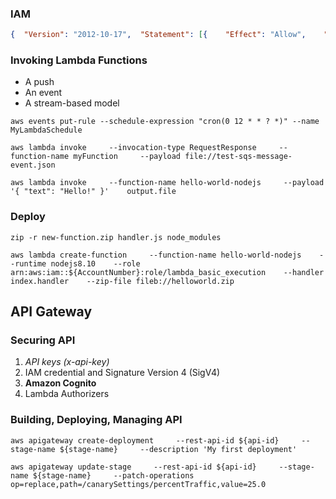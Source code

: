 ### IAM
```json
{  "Version": "2012-10-17",  "Statement": [{    "Effect": "Allow",    "Action": [      "dynamodb:DescribeStream",      "dynamodb:GetRecords",      "dynamodb:GetShardIterator",      "dynamodb:ListStreams",      "logs:CreateLogGroup",      "logs:CreateLogStream",      "logs:PutLogEvents"    ],    "Resource": "*"  }]}
```

### Invoking Lambda Functions
- A push
- An event
- A stream-based model

```aws events put-rule --schedule-expression "cron(0 12 * * ? *)" --name MyLambdaSchedule```

```aws lambda invoke     --invocation-type RequestResponse     --function-name myFunction     --payload file://test-sqs-message-event.json```

```aws lambda invoke     --function-name hello-world-nodejs     --payload '{ "text": "Hello!" }'    output.file```

### Deploy

```zip -r new-function.zip handler.js node_modules```

```aws lambda create-function     --function-name hello-world-nodejs    --runtime nodejs8.10    --role arn:aws:iam::${AccountNumber}:role/lambda_basic_execution    --handler index.handler    --zip-file fileb://helloworld.zip```

## API Gateway
### Securing API
1. *API keys (x-api-key)*
2. IAM credential and Signature Version 4 (SigV4)
3. **Amazon Cognito**
4. Lambda Authorizers 

### Building, Deploying, Managing API

```aws apigateway create-deployment     --rest-api-id ${api-id}     --stage-name ${stage-name}     --description 'My first deployment'```

```aws apigateway update-stage     --rest-api-id ${api-id}     --stage-name ${stage-name}     --patch-operations op=replace,path=/canarySettings/percentTraffic,value=25.0```

